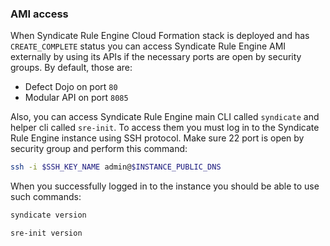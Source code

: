 
### AMI access


When Syndicate Rule Engine Cloud Formation stack is deployed and has `CREATE_COMPLETE` status you can access Syndicate Rule Engine AMI externally by using its APIs if the 
necessary ports are open by security groups. By default, those are:
- Defect Dojo on port `80`
- Modular API on port `8085`

Also, you can access Syndicate Rule Engine main CLI called `syndicate` and helper cli called `sre-init`.
To access them you must log in to the Syndicate Rule Engine instance using SSH protocol. Make 
sure 22 port is open by security group and perform this command:
```bash
ssh -i $SSH_KEY_NAME admin@$INSTANCE_PUBLIC_DNS
```

When you successfully logged in to the instance you should be able to use 
such commands:
```bash
syndicate version
```

```bash
sre-init version
```
